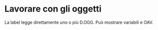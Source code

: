 # Lavorare con gli oggetti

La label legge direttamente uno o più D.OGG. Può mostrare variabili e OAV.
